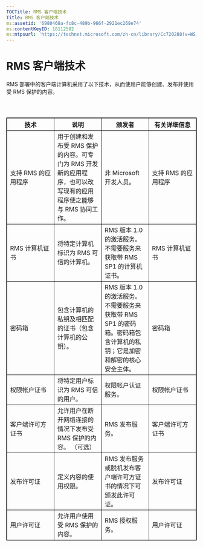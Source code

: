 ```yaml
---
TOCTitle: RMS 客户端技术
Title: RMS 客户端技术
ms:assetid: '6980468a-fc8c-489b-966f-2921ec268e74'
ms:contentKeyID: 18112582
ms:mtpsurl: 'https://technet.microsoft.com/zh-cn/library/Cc720288(v=WS.10)'
---
```


RMS 客户端技术
==============

RMS 部署中的客户端计算机采用了以下技术，从而使用户能够创建、发布并使用受 RMS 保护的内容。

###  

 
<p></p>

<table style="border:1px solid black;">
<colgroup>
<col width="25%" />
<col width="25%" />
<col width="25%" />
<col width="25%" />
</colgroup>
<thead>
<tr class="header">
<th style="border:1px solid black;" >技术</th>
<th style="border:1px solid black;" >说明</th>
<th style="border:1px solid black;" >颁发者</th>
<th style="border:1px solid black;" >有关详细信息</th>
</tr>
</thead>
<tbody>
<tr class="odd">
<td style="border:1px solid black;">支持 RMS 的应用程序</td>
<td style="border:1px solid black;">用于创建和发布受 RMS 保护的内容。可专门为 RMS 开发新的应用程序，也可以改写现有的应用程序使之能够与 RMS 协同工作。</td>
<td style="border:1px solid black;">非 Microsoft 开发人员。</td>
<td style="border:1px solid black;">支持 RMS 的应用程序</td>
</tr>
<tr class="even">
<td style="border:1px solid black;">RMS 计算机证书</td>
<td style="border:1px solid black;">将特定计算机标识为 RMS 可信的计算机。</td>
<td style="border:1px solid black;">RMS 版本 1.0 的激活服务。不需要服务来获取带 RMS SP1 的计算机证书。</td>
<td style="border:1px solid black;">RMS 计算机证书</td>
</tr>
<tr class="odd">
<td style="border:1px solid black;">密码箱</td>
<td style="border:1px solid black;">包含计算机的私钥及相匹配的证书（包含计算机的公钥）。</td>
<td style="border:1px solid black;">RMS 版本 1.0 的激活服务。不需要服务来获取带 RMS SP1 的密码箱。密码箱包含计算机的私钥；它是加密和解密的核心安全主体。</td>
<td style="border:1px solid black;">密码箱</td>
</tr>
<tr class="even">
<td style="border:1px solid black;">权限帐户证书</td>
<td style="border:1px solid black;">将特定用户标识为 RMS 可信的用户。</td>
<td style="border:1px solid black;">权限帐户认证服务。</td>
<td style="border:1px solid black;">权限帐户证书</td>
</tr>
<tr class="odd">
<td style="border:1px solid black;">客户端许可方证书</td>
<td style="border:1px solid black;">允许用户在断开网络连接的情况下发布受 RMS 保护的内容。
（可选）</td>
<td style="border:1px solid black;">RMS 发布服务。</td>
<td style="border:1px solid black;">客户端许可方证书</td>
</tr>
<tr class="even">
<td style="border:1px solid black;">发布许可证</td>
<td style="border:1px solid black;">定义内容的使用权限。</td>
<td style="border:1px solid black;">RMS 发布服务或脱机发布客户端许可方证书的情况下可颁发此许可证。</td>
<td style="border:1px solid black;">发布许可证</td>
</tr>
<tr class="odd">
<td style="border:1px solid black;">用户许可证</td>
<td style="border:1px solid black;">允许用户使用受 RMS 保护的内容。</td>
<td style="border:1px solid black;">RMS 授权服务。</td>
<td style="border:1px solid black;">用户许可证</td>
</tr>
</tbody>
</table>

<p></p>

